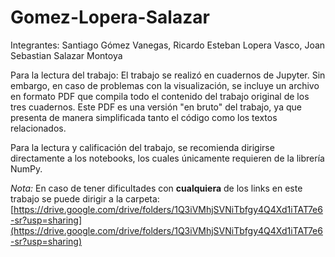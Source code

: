 # Gomez-Lopera-Salazar
Integrantes: Santiago Gómez Vanegas, Ricardo Esteban Lopera Vasco, Joan Sebastian Salazar Montoya

Para la lectura del trabajo:
El trabajo se realizó en cuadernos de Jupyter. Sin embargo, en caso de problemas con la visualización, se incluye un archivo en formato PDF que compila todo el contenido del trabajo original de los tres cuadernos. Este PDF es una versión "en bruto" del trabajo, ya que presenta de manera simplificada tanto el código como los textos relacionados.

Para la lectura y calificación del trabajo, se recomienda dirigirse directamente a los notebooks, los cuales únicamente requieren de la librería NumPy.  

*Nota:* En caso de tener dificultades con **cualquiera** de los links en este trabajo se puede dirigir a la carpeta: [https://drive.google.com/drive/folders/1Q3iVMhjSVNiTbfgy4Q4Xd1iTAT7e6-sr?usp=sharing](https://drive.google.com/drive/folders/1Q3iVMhjSVNiTbfgy4Q4Xd1iTAT7e6-sr?usp=sharing)
